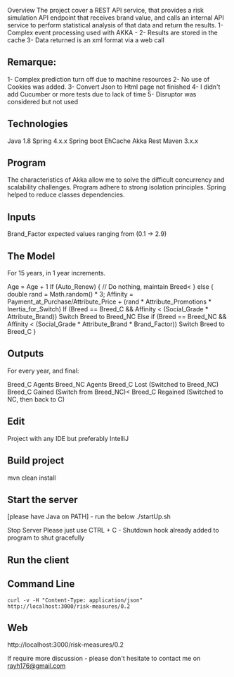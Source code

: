 Overview
The project cover a REST API service, that provides a risk simulation API endpoint that receives brand value,
and calls an internal API service to perform statistical analysis of that data and return the results.
1- Complex event processing used with AKKA -
2- Results are stored in the cache
3- Data returned is an xml format via a web call

Remarque:
--------
1- Complex prediction turn off due to machine resources
2- No use of Cookies was added.
3- Convert Json to Html page not finished
4- I didn't add Cucumber or more tests due to lack of time
5- Disruptor was considered but not used

Technologies
------------
Java 1.8
Spring 4.x.x
Spring boot
EhCache
Akka
Rest
Maven 3.x.x

Program
------
The characteristics of Akka allow me to solve the difficult concurrency and scalability challenges.
Program adhere to strong isolation principles.
Spring helped to reduce classes dependencies.

Inputs
------
Brand_Factor expected values ranging from (0.1 -> 2.9)

The Model
------------
For 15 years, in 1 year increments.

Age = Age + 1
If (Auto_Renew) {
    // Do nothing, maintain Breed<
} else {
    double rand = Math.random() * 3;
    Affinity = Payment_at_Purchase/Attribute_Price + (rand * Attribute_Promotions * Inertia_for_Switch)
    If (Breed == Breed_C && Affinity < (Social_Grade * Attribute_Brand))
        Switch Breed to Breed_NC
    Else if (Breed == Breed_NC && Affinity < (Social_Grade * Attribute_Brand * Brand_Factor))
        Switch Breed to Breed_C
}

Outputs
-------
For every year, and final:

Breed_C Agents
Breed_NC Agents
Breed_C Lost (Switched to Breed_NC)
Breed_C Gained (Switch from Breed_NC)<
Breed_C Regained (Switched to NC, then back to C)

Edit
----
Project with any IDE but preferably IntelliJ

Build project
-------------
mvn clean install

Start the server
----------------
[please have Java on PATH] - run the below
./startUp.sh

Stop Server
Please just use CTRL + C - Shutdown hook already added to program to shut gracefully

Run the client
--------------

 Command Line
 ------------
    curl -v -H "Content-Type: application/json" http://localhost:3000/risk-measures/0.2

 Web
 ---
 http://localhost:3000/risk-measures/0.2




If require more discussion - please don't hesitate to contact me on
rayh176@gmail.com